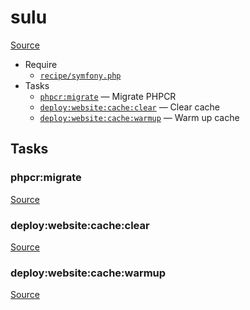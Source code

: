 <!-- DO NOT EDIT THIS FILE! -->
<!-- Instead edit recipe/sulu.php -->
<!-- Then run bin/docgen -->

# sulu

[Source](/recipe/sulu.php)



* Require
  * [`recipe/symfony.php`](/docs/recipe/symfony.md)
* Tasks
  * [`phpcr:migrate`](#phpcrmigrate) — Migrate PHPCR
  * [`deploy:website:cache:clear`](#deploywebsitecacheclear) — Clear cache
  * [`deploy:website:cache:warmup`](#deploywebsitecachewarmup) — Warm up cache


## Tasks
### phpcr:migrate
[Source](https://github.com/deployphp/deployer/search?q=phpcr%3Amigrate+in%3Afile+language%3Aphp+path%3Arecipe+filename%3Asulu.php)



### deploy:website:cache:clear
[Source](https://github.com/deployphp/deployer/search?q=deploy%3Awebsite%3Acache%3Aclear+in%3Afile+language%3Aphp+path%3Arecipe+filename%3Asulu.php)



### deploy:website:cache:warmup
[Source](https://github.com/deployphp/deployer/search?q=deploy%3Awebsite%3Acache%3Awarmup+in%3Afile+language%3Aphp+path%3Arecipe+filename%3Asulu.php)



